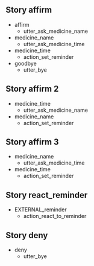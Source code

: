 ## Story affirm
* affirm
  - utter_ask_medicine_name
* medicine_name
  - utter_ask_medicine_time
* medicine_time
  - action_set_reminder
* goodbye
  - utter_bye

## Story affirm 2
* medicine_time
  - utter_ask_medicine_name
* medicine_name
  - action_set_reminder

## Story affirm 3
* medicine_name
  - utter_ask_medicine_time
* medicine_time
  - action_set_reminder

## Story react_reminder
* EXTERNAL_reminder
  - action_react_to_reminder

## Story deny
* deny
  - utter_bye


